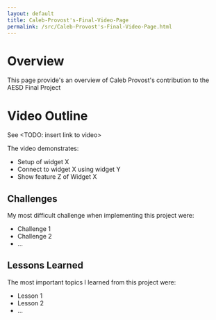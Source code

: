 ```yaml
---
layout: default
title: Caleb-Provost's-Final-Video-Page
permalink: /src/Caleb-Provost's-Final-Video-Page.html
---
```


# Overview

This page provide's an overview of Caleb Provost's contribution to the AESD Final Project <Projectname>

# Video Outline
See <TODO: insert link to video>

The video demonstrates:
* Setup of widget X
* Connect to widget X using widget Y
* Show feature Z of Widget X

## Challenges
My most difficult challenge when implementing this project were:
* Challenge 1
* Challenge 2
* ...

## Lessons Learned
The most important topics I learned from this project were:
* Lesson 1
* Lesson 2
* ...
